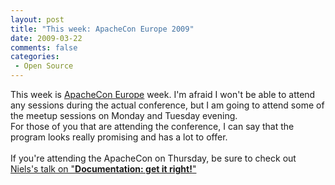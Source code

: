 ```yaml
---
layout: post
title: "This week: ApacheCon Europe 2009"
date: 2009-03-22
comments: false
categories:
 - Open Source
---
```


This week is <a href="http://www.eu.apachecon.com/c/aceu2009/">ApacheCon Europe</a> week. I'm afraid I won't be able to attend any sessions during the actual conference, but I am going to attend some of the meetup sessions on Monday and Tuesday evening.<br />For those of you that are attending the conference, I can say that the program looks really promising and has a lot to offer.<br /><br />If you're attending the ApacheCon on Thursday, be sure to check out <a href="http://www.eu.apachecon.com/c/aceu2009/sessions/162">Niels's talk on "<span style="font-weight: bold;">Documentation: get it right!</span>"</a>
